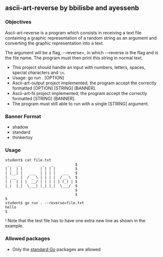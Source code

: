 ## ascii-art-reverse by bbilisbe and ayessenb

### Objectives

Ascii-art-reverse is a program which consists in receiving a text file containing a graphic representation of a random string as an argument and  converting the graphic representation into a text.

The argument will be a flag, --reverse=<fileName>, in which --reverse is the flag and <fileName> is the file name. The program must then print this string in normal text.


- This project should handle an input with numbers, letters, spaces, special characters and `\n`.
- Usage: go run . [OPTION]
- Ascii-art-output project implemented, the program accept the correctly formatted [OPTION] [STRING] [BANNER].
- Ascii-art-fs project implemented, the program accept the correctly formatted [STRING] [BANNER].
- The program must still able to run with a single [STRING] argument.


### Banner Format

* shadow
* standard
* thinkertoy


### Usage

```console
student$ cat file.txt
 _    _          _   _          $
| |  | |        | | | |         $
| |__| |   ___  | | | |   ___   $
|  __  |  / _ \ | | | |  / _ \  $
| |  | | |  __/ | | | | | (_) | $
|_|  |_|  \___| |_| |_|  \___/  $
                                $
                                $
$
student$ go run . --reverse=file.txt
hello
$

```

! Note that the test file has to have one extra new line as shown in the example.

### Allowed packages

- Only the [standard Go](https://golang.org/pkg/) packages are allowed
